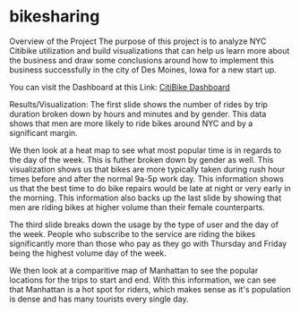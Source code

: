 # bikesharing

Overview of the Project
The purpose of this project is to analyze NYC Citibike utilization and build visualizations that can help us learn more about the business and draw some conclusions around how to implement this business successfully in the city of Des Moines, Iowa for a new start up.

You can visit the Dashboard at this Link: [CitiBike Dashboard](https://public.tableau.com/profile/alex.beebe#!/vizhome/CitibikeStory/CitiBikeStory?publish=yes)

Results/Visualization:
The first slide shows the number of rides by trip duration broken down by hours and minutes and by gender. This data shows that men are more likely to ride bikes around NYC and by a significant margin. 


We then look at a heat map to see what most popular time is in regards to the day of the week. This is futher broken down by gender as well. This visualization shows us that bikes are more typically taken during rush hour times before and after the normal 9a-5p work day. This information shows us that the best time to do bike repairs would be late at night or very early in the morning. This information also backs up the last slide by showing that men are riding bikes at higher volume than their female counterparts. 


The third slide breaks down the usage by the type of user and the day of the week. People who subscribe to the service are riding the bikes significantly more than those who pay as they go with Thursday and Friday being the highest volume day of the week.


We then look at a comparitive map of Manhattan to see the popular locations for the trips to start and end. With this information, we can see that Manhattan is a hot spot for riders, which makes sense as it's population is dense and has many tourists every single day.
